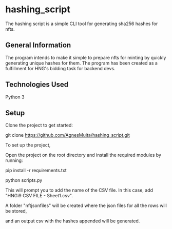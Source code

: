 # hashing_script
The hashing script is a simple CLI tool for generating sha256 hashes for nfts. 

## General Information
The program intends to make it simple to prepare nfts for minting by quickly generating unique hashes for them. 
The program has been created as a fulfillment for HNG's bidding task for backend devs. 

## Technologies Used
Python 3

## Setup
Clone the project to get started: 

git clone https://github.com/AgnesMuita/hashing_script.git

To set up the project, 

Open the project on the root directory and install the required modules by running:


pip install -r requirements.txt

python scripts.py


This will prompt you to add the name of the CSV file. In this case, add "HNGi9 CSV FILE - Sheet1.csv".

A folder "nftjsonfiles" will be created where the json files for all the rows will be stored, 

and an output csv with the hashes appended will be generated. 

